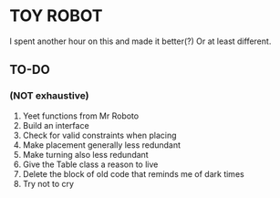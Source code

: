 # TOY ROBOT
I spent another hour on this and made it better(?)
Or at least different.

## TO-DO
### (NOT exhaustive)
1. Yeet functions from Mr Roboto
2. Build an interface
3. Check for valid constraints when placing
4. Make placement generally less redundant
5. Make turning also less redundant
6. Give the Table class a reason to live
7. Delete the block of old code that reminds me of dark times
8. Try not to cry
